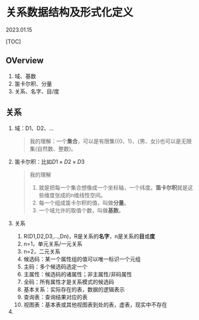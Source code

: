 # 关系数据结构及形式化定义
2023.01.15

[TOC]

## OVerview

1. 域、基数
2. 笛卡尔积、分量
3. 关系、名字、目/度

## 关系

1. 域：D1、D2、...

   > 我的理解：一个**集合**，可以是有限集({0、1}、{男、女})也可以是无限集(自然数、整数)。

2. 笛卡尔积：比如$D1\times D2\times D3$

   > 我的理解
   >
   > 1. 就是把每一个集合想像成一个坐标轴，一个纬度。**笛卡尔积**就是这些维度张成的n维线性空间。
   > 2. 每一个组成笛卡尔积的值，叫做**分量**。
   > 3. 一个域允许的取值个数，叫做**基数**。

3. 关系

   1. R(D1,D2,D3,...,Dn)，R是关系的**名字**，n是关系的**目**或**度**
   2. n=1，单元关系/一元关系
   3. n=2，二元关系
   4. 候选码：某一个属性组的值可以唯一标识一个元组
   5. 主码：多个候选码选定一个
   6. 主属性：候选码的诸属性；非主属性/非码属性
   7. 全码：所有属性才是关系模式的候选码
   8. 基本关系：实际存在的表，数据的逻辑表示
   9. 查询表：查询结果对应的表
   10. 视图表：基本表或其他视图表到处的表，虚表，现实中不存在

4. 